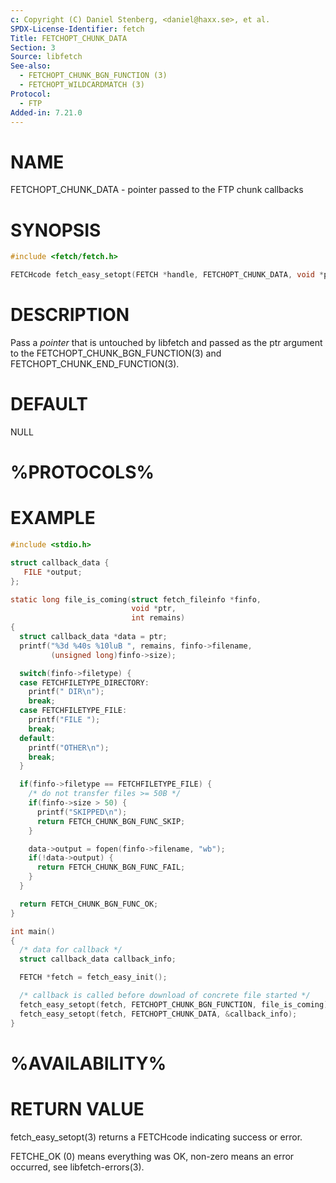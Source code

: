 ```yaml
---
c: Copyright (C) Daniel Stenberg, <daniel@haxx.se>, et al.
SPDX-License-Identifier: fetch
Title: FETCHOPT_CHUNK_DATA
Section: 3
Source: libfetch
See-also:
  - FETCHOPT_CHUNK_BGN_FUNCTION (3)
  - FETCHOPT_WILDCARDMATCH (3)
Protocol:
  - FTP
Added-in: 7.21.0
---
```


# NAME

FETCHOPT_CHUNK_DATA - pointer passed to the FTP chunk callbacks

# SYNOPSIS

~~~c
#include <fetch/fetch.h>

FETCHcode fetch_easy_setopt(FETCH *handle, FETCHOPT_CHUNK_DATA, void *pointer);
~~~

# DESCRIPTION

Pass a *pointer* that is untouched by libfetch and passed as the ptr
argument to the FETCHOPT_CHUNK_BGN_FUNCTION(3) and
FETCHOPT_CHUNK_END_FUNCTION(3).

# DEFAULT

NULL

# %PROTOCOLS%

# EXAMPLE

~~~c
#include <stdio.h>

struct callback_data {
   FILE *output;
};

static long file_is_coming(struct fetch_fileinfo *finfo,
                           void *ptr,
                           int remains)
{
  struct callback_data *data = ptr;
  printf("%3d %40s %10luB ", remains, finfo->filename,
         (unsigned long)finfo->size);

  switch(finfo->filetype) {
  case FETCHFILETYPE_DIRECTORY:
    printf(" DIR\n");
    break;
  case FETCHFILETYPE_FILE:
    printf("FILE ");
    break;
  default:
    printf("OTHER\n");
    break;
  }

  if(finfo->filetype == FETCHFILETYPE_FILE) {
    /* do not transfer files >= 50B */
    if(finfo->size > 50) {
      printf("SKIPPED\n");
      return FETCH_CHUNK_BGN_FUNC_SKIP;
    }

    data->output = fopen(finfo->filename, "wb");
    if(!data->output) {
      return FETCH_CHUNK_BGN_FUNC_FAIL;
    }
  }

  return FETCH_CHUNK_BGN_FUNC_OK;
}

int main()
{
  /* data for callback */
  struct callback_data callback_info;

  FETCH *fetch = fetch_easy_init();

  /* callback is called before download of concrete file started */
  fetch_easy_setopt(fetch, FETCHOPT_CHUNK_BGN_FUNCTION, file_is_coming);
  fetch_easy_setopt(fetch, FETCHOPT_CHUNK_DATA, &callback_info);
}
~~~

# %AVAILABILITY%

# RETURN VALUE

fetch_easy_setopt(3) returns a FETCHcode indicating success or error.

FETCHE_OK (0) means everything was OK, non-zero means an error occurred, see
libfetch-errors(3).
